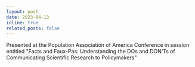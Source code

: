 ```yaml
---
layout: post
date: 2023-04-13 
inline: true
related_posts: false
---
```


Presented at the Population Association of America Conference in session entitled "Facts and Faux-Pas:  Understanding the DOs and DON’Ts of Communicating Scientific Research to Policymakers"